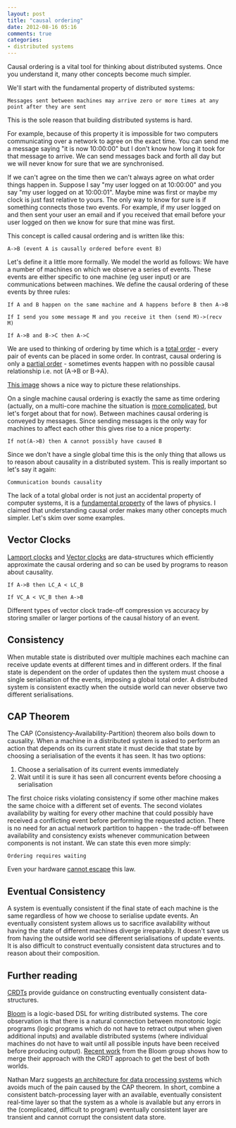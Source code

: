 ```yaml
---
layout: post
title: "causal ordering"
date: 2012-08-16 05:16
comments: true
categories:
- distributed systems
---
```


Causal ordering is a vital tool for thinking about distributed systems. Once you understand it, many other concepts become much simpler.

<!--more-->

We'll start with the fundamental property of distributed systems:

    Messages sent between machines may arrive zero or more times at any point after they are sent

This is the sole reason that building distributed systems is hard.

For example, because of this property it is impossible for two computers communicating over a network to agree on the exact time. You can send me a message saying "it is now 10:00:00" but I don't know how long it took for that message to arrive. We can send messages back and forth all day but we will never know for sure that we are synchronised.

If we can't agree on the time then we can't always agree on what order things happen in. Suppose I say "my user logged on at 10:00:00" and you say "my user logged on at 10:00:01". Maybe mine was first or maybe my clock is just fast relative to yours. The only way to know for sure is if something connects those two events. For example, if my user logged on and then sent your user an email and if you received that email before your user logged on then we know for sure that mine was first.

This concept is called causal ordering and is written like this:

    A->B (event A is causally ordered before event B)

Let's define it a little more formally. We model the world as follows: We have a number of machines on which we observe a series of events. These events are either specific to one machine (eg user input) or are communications between machines. We define the causal ordering of these events by three rules:

    If A and B happen on the same machine and A happens before B then A->B

    If I send you some message M and you receive it then (send M)->(recv M)

    If A->B and B->C then A->C

We are used to thinking of ordering by time which is a [total order](http://en.wikipedia.org/wiki/Total_order) - every pair of events can be placed in some order. In contrast, causal ordering is only a [partial order](http://en.wikipedia.org/wiki/Partially_ordered_set) - sometimes events happen with no possible causal relationship i.e. not (A->B or B->A).

[This image](http://upload.wikimedia.org/wikipedia/commons/5/55/Vector_Clock.svg) shows a nice way to picture these relationships.

On a single machine causal ordering is exactly the same as time ordering (actually, on a multi-core machine the situation is [more complicated](http://mechanical-sympathy.blogspot.com/2011/08/inter-thread-latency.html), but let's forget about that for now). Between machines causal ordering is conveyed by messages. Since sending messages is the only way for machines to affect each other this gives rise to a nice property:

    If not(A->B) then A cannot possibly have caused B

Since we don't have a single global time this is the only thing that allows us to reason about causality in a distributed system. This is really important so let's say it again:

    Communication bounds causality

The lack of a total global order is not just an accidental property of computer systems, it is a [fundamental property](http://en.wikipedia.org/wiki/Light_cone) of the laws of physics. I claimed that understanding causal order makes many other concepts much simpler. Let's skim over some examples.

## Vector Clocks

[Lamport clocks](http://en.wikipedia.org/wiki/Lamport_timestamps) and [Vector clocks](http://en.wikipedia.org/wiki/Vector_clock) are data-structures which efficiently approximate the causal ordering and so can be used by programs to reason about causality.

    If A->B then LC_A < LC_B

    If VC_A < VC_B then A->B

Different types of vector clock trade-off compression vs accuracy by storing smaller or larger portions of the causal history of an event.

## Consistency

When mutable state is distributed over multiple machines each machine can receive update events at different times and in different orders. If the final state is dependent on the order of updates then the system must choose a single serialisation of the events, imposing a global total order. A distributed system is consistent exactly when the outside world can never observe two different serialisations.

## CAP Theorem

The CAP (Consistency-Availability-Partition) theorem also boils down to causality. When a machine in a distributed system is asked to perform an action that depends on its current state it must decide that state by choosing a serialisation of the events it has seen. It has two options:

1. Choose a serialisation of its current events immediately
2. Wait until it is sure it has seen all concurrent events before choosing a serialisation

The first choice risks violating consistency if some other machine makes the same choice with a different set of events. The second violates availability by waiting for every other machine that could possibly have received a conflicting event before performing the requested action. There is no need for an actual network partition to happen - the trade-off between availability and consistency exists whenever communication between components is not instant. We can state this even more simply:

    Ordering requires waiting

Even your hardware [cannot escape](http://en.wikipedia.org/wiki/Memory_barrier) this law. 

## Eventual Consistency

A system is eventually consistent if the final state of each machine is the same regardless of how we choose to serialise update events. An eventually consistent system allows us to sacrifice availability without having the state of different machines diverge irreparably. It doesn't save us from having the outside world see different serialisations of update events. It is also difficult to construct eventually consistent data structures and to reason about their composition.

## Further reading

[CRDTs](http://hal.inria.fr/inria-00397981/en/) provide guidance on constructing eventually consistent data-structures.

[Bloom](http://www.bloom-lang.net/) is a logic-based DSL for writing distributed systems. The core observation is that there is a natural connection between monotonic logic programs (logic programs which do not have to retract output when given additional inputs) and available distributed systems (where individual machines do not have to wait until all possible inputs have been received before producing output). [Recent work](http://db.cs.berkeley.edu/papers/UCB-lattice-tr.pdf) from the Bloom group shows how to merge their approach with the CRDT approach to get the best of both worlds.

Nathan Marz suggests [an architecture for data processing systems](http://nathanmarz.com/blog/how-to-beat-the-cap-theorem.html) which avoids much of the pain caused by the CAP theorem. In short, combine a consistent batch-processing layer with an available, eventually consistent real-time layer so that the system as a whole is available but any errors in the (complicated, difficult to program) eventually consistent layer are transient and cannot corrupt the consistent data store.
